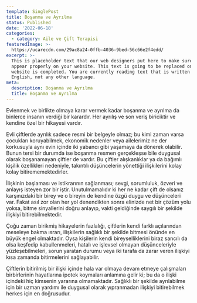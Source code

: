```yaml
---
template: SinglePost
title: Boşanma ve Ayrılma
status: Published
date: '2022-06-18'
categories:
  - category: Aile ve Çift Terapisi
featuredImage: >-
  https://ucarecdn.com/29ac8a24-0ffb-4036-9bed-56c66e2f4edd/
excerpt: >-
  This is placeholder text that our web designers put here to make sure words
  appear properly on your website. This text is going to be replaced once the
  website is completed. You are currently reading text that is written in
  English, not any other language.
meta:
  description: Boşanma ve Ayrılma
  title: Boşanma ve Ayrılma
---
```


Evlenmek ve birlikte olmaya karar vermek kadar boşanma ve ayrılma da binlerce insanın verdiği bir karardır. Her ayrılış ve son veriş biriciktir ve kendine özel bir hikayesi vardır.

Evli çiftlerde ayrılık sadece resmi bir belgeyle olmaz; bu kimi zaman varsa çocukları koruyabilmek, ekonomik nedenler veya ailelerimiz ne der korkusuyla aynı evin içinde iki yabancı gibi yaşamaya da dönerek olabilir. Bunun tersi bir durumda ise boşanma resmen gerçekleşse bile duygusal olarak boşanamayan çiftler de vardır. Bu çiftler alışkanlıklar ya da bağımlı kişilik özellikleri nedeniyle, takıntılı düşüncelerin yönettiği ilişkilerini kolay kolay bitirememektedirler.

İlişkinin başlaması ve istikrarının sağlanması; sevgi, sorumluluk, özveri ve anlayış isteyen zor bir iştir. Unutulmamalıdır ki her ne kadar çift de olsanız karşınızdaki bir birey ve o bireyin de kendine özgü duygu ve düşünceleri var. Fakat asıl zor olan her yol denendikten sonra elinizde net bir çözüm yolu yoksa, bitme sinyallerini doğru anlayıp, vakti geldiğinde saygılı bir şekilde ilişkiyi bitirebilmektedir.

Çoğu zaman birikmiş hikayelerin fazlalığı, çiftlerin kendi farklı açılarından meseleye bakma ısrarı, ilişkilerin sağlıklı bir şekilde bitmesi önünde en büyük engel olmaktadır. Oysa kişilerin kendi bireyselliklerini biraz sancılı da olsa keşfedip kabullenmeleri, hatalı ve işlevsel olmayan düşünceleriyle yüzleşebilmeleri, sorun yaratan durumu veya iki tarafa da zarar veren ilişkiyi kısa zamanda bitirmelerini sağlayabilir.

Çiftlerin bitirilmiş bir ilişki içinde hala var olmaya devam etmeye çalışmaları birbirlerinin hayatlarına ipotek koymaları anlamına gelir ki; bu da o ilişki içindeki hiç kimsenin yararına olmamaktadır. Sağlıklı bir şekilde ayrılabilme için bir uzman yardımı ile duygusal olarak yıpranmadan ilişkiyi bitirebilmek herkes için en doğrusudur.

